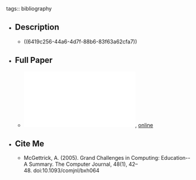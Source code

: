 tags:: bibliography

- ## Description
	- ((6419c256-44a6-4d7f-88b6-83f63a62cfa7))
- ## Full Paper
	- ![local copy](../assets/grand-challenges-computing-education-summar_1679409653696_0.pdf), [online](https://sci-hub.se/https://ieeexplore.ieee.org/abstract/document/8140304)
- ## Cite Me
	- McGettrick, A. (2005). Grand Challenges in Computing: Education--A Summary. The Computer Journal, 48(1), 42–48. doi:10.1093/comjnl/bxh064